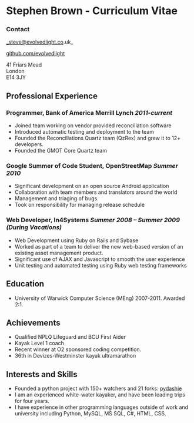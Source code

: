 Stephen Brown - Curriculum Vitae
================================

### Contact


_steve@evolvedlight.co.uk_

[github.com/evolvedlight](http://github.com/evolvedlight)

41 Friars Mead  
London  
E14 3JY  

Professional Experience
-----------------------

### Programmer, Bank of America Merrill Lynch *2011-current*

* Joined team working on vendor provided reconciliation software
* Introduced automatic testing and deployment to the team
* Founded the Reconciliations Quartz team (QzRex) and grew it to 12+ developers.
* Founded the GMOT Core Quartz team

### Google Summer of Code Student, OpenStreetMap *Summer 2010*

* Significant development on an open source Android application
* Collaboration with team members and translators around the world
* Management and triaging of bugs
* Took on responsibility for managing release schedule

### Web Developer, In4Systems *Summer 2008 – Summer 2009 (During Vacations)*

* Web Development using Ruby on Rails and Sybase
* Worked as part of a team to deliver the new web-based version of an existing asset management 
product.
* Significant use of AJAX and Javascript to smooth the user experience
* Unit testing and automated testing using Ruby web testing frameworks

Education
---------

* University of Warwick Computer Science (MEng) 2007-2011. Awarded 2:1.

Achievements
------------

* Qualified NPLQ Lifeguard and BCU First Aider
* Kayak Level 1 coach
* Recent winner at O2 sponsored coding competition.
* 36th in Devizes-Westminster kayak ultramarathon

Interests and Skills
--------------------

* Founded a python project with 150+ watchers and 21 forks: [pydashie](https://github.com/evolvedlight/pydashie)
* I am an experienced white-water kayaker, and have been leading trips for four years.
* I have experience in other programming languages outside of work and university including Python, 
MySQL, MS SQL, C#, HTML, CSS.
